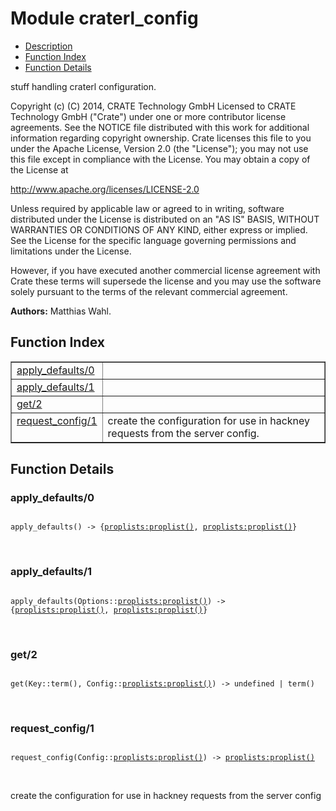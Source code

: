 

# Module craterl_config #
* [Description](#description)
* [Function Index](#index)
* [Function Details](#functions)

stuff handling craterl configuration.

Copyright (c) (C) 2014, CRATE Technology GmbH
Licensed to CRATE Technology GmbH ("Crate") under one or more contributor
license agreements.  See the NOTICE file distributed with this work for
additional information regarding copyright ownership.  Crate licenses
this file to you under the Apache License, Version 2.0 (the "License");
you may not use this file except in compliance with the License.  You may
obtain a copy of the License at

http://www.apache.org/licenses/LICENSE-2.0

Unless required by applicable law or agreed to in writing, software
distributed under the License is distributed on an "AS IS" BASIS, WITHOUT
WARRANTIES OR CONDITIONS OF ANY KIND, either express or implied.  See the
License for the specific language governing permissions and limitations
under the License.

However, if you have executed another commercial license agreement
with Crate these terms will supersede the license and you may use the
software solely pursuant to the terms of the relevant commercial agreement.

__Authors:__ Matthias Wahl.

<a name="index"></a>

## Function Index ##


<table width="100%" border="1" cellspacing="0" cellpadding="2" summary="function index"><tr><td valign="top"><a href="#apply_defaults-0">apply_defaults/0</a></td><td></td></tr><tr><td valign="top"><a href="#apply_defaults-1">apply_defaults/1</a></td><td></td></tr><tr><td valign="top"><a href="#get-2">get/2</a></td><td></td></tr><tr><td valign="top"><a href="#request_config-1">request_config/1</a></td><td>
create the configuration for use in hackney requests from the server config.</td></tr></table>


<a name="functions"></a>

## Function Details ##

<a name="apply_defaults-0"></a>

### apply_defaults/0 ###

<pre><code>
apply_defaults() -&gt; {<a href="proplists.md#type-proplist">proplists:proplist()</a>, <a href="proplists.md#type-proplist">proplists:proplist()</a>}
</code></pre>
<br />

<a name="apply_defaults-1"></a>

### apply_defaults/1 ###

<pre><code>
apply_defaults(Options::<a href="proplists.md#type-proplist">proplists:proplist()</a>) -&gt; {<a href="proplists.md#type-proplist">proplists:proplist()</a>, <a href="proplists.md#type-proplist">proplists:proplist()</a>}
</code></pre>
<br />

<a name="get-2"></a>

### get/2 ###

<pre><code>
get(Key::term(), Config::<a href="proplists.md#type-proplist">proplists:proplist()</a>) -&gt; undefined | term()
</code></pre>
<br />

<a name="request_config-1"></a>

### request_config/1 ###

<pre><code>
request_config(Config::<a href="proplists.md#type-proplist">proplists:proplist()</a>) -&gt; <a href="proplists.md#type-proplist">proplists:proplist()</a>
</code></pre>
<br />

create the configuration for use in hackney requests from the server config

